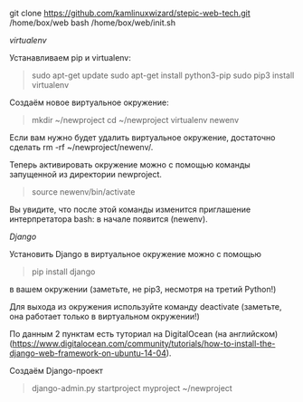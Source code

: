 git clone https://github.com/kamlinuxwizard/stepic-web-tech.git /home/box/web
bash /home/box/web/init.sh

*virtualenv*

Устанавливаем pip и virtualenv:

> sudo apt-get update
> sudo apt-get install python3-pip
> sudo pip3 install virtualenv

Создаём новое виртуальное окружение:

> mkdir ~/newproject
> cd ~/newproject
> virtualenv newenv

Если вам нужно будет удалить виртуальное окружение, достаточно сделать rm -rf ~/newproject/newenv/.

Теперь активировать окружение можно с помощью команды запущенной из директории newproject.

> source newenv/bin/activate

Вы увидите, что после этой команды изменится приглашение интерпретатора bash: в начале появится (newenv).

*Django*

Установить Django в виртуальное окружение можно с помощью

> pip install django

в вашем окружении (заметьте, не pip3, несмотря на третий Python!)

Для выхода из окружения используйте команду deactivate (заметьте, она работает только в виртуальном окружении!)

По данным 2 пунктам есть туториал на DigitalOcean (на английском) (https://www.digitalocean.com/community/tutorials/how-to-install-the-django-web-framework-on-ubuntu-14-04).

Создаём Django-проект

> django-admin.py startproject myproject ~/newproject
